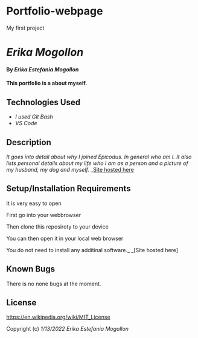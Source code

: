 # Portfolio-webpage
My first project
# _Erika Mogollon_

#### By _**Erika Estefania Mogollon**_

#### This portfolio is a about myself.
## Technologies Used

* _I used Git Bash_
* _VS Code_

## Description

_It goes into detail about why I joined Epicodus. In general who am I. It also lists personal details about my life who I am as a person and a picture of my husband, my dog and myself._
_[Site hosted here](https://emogo16.github.io/Portfolio-webpage/)

## Setup/Installation Requirements

It is very easy to open

First go into your webbrowser

Then clone this reposiroty to your device

You can then open it in your local web browser

You do not need to install any additinal software._
_[Site hosted here]
## Known Bugs

There is no none bugs at the moment.

## License

https://en.wikipedia.org/wiki/MIT_License

Copyright (c) _1/13/2022_ _Erika Estefania Mogollon_
